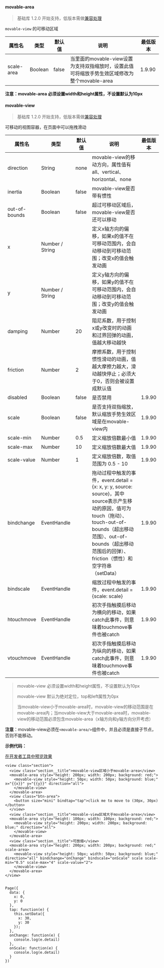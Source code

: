 <!-- https://developers.weixin.qq.com/miniprogram/dev/component/movable-view.html -->

#### movable-area

> 基础库 1.2.0 开始支持，低版本需做[兼容处理](https://developers.weixin.qq.com/miniprogram/dev/framework/compatibility.html)

`movable-view` 的可移动区域

  属性名       |  类型      |  默认值  |  说明                                                         |  最低版本 
---------------|------------|----------|---------------------------------------------------------------|-----------
  scale-area   |  Boolean   |  false   |当里面的movable-view设置为支持双指缩放时，设置此值可将缩放手势生效区域修改为整个movable-area|  1.9.90   

**注意：movable-area 必须设置width和height属性，不设置默认为10px**

#### movable-view

> 基础库 1.2.0 开始支持，低版本需做[兼容处理](https://developers.weixin.qq.com/miniprogram/dev/framework/compatibility.html)

可移动的视图容器，在页面中可以拖拽滑动

  属性名          |  类型              |  默认值  |  说明                                                                                                                                                                     |  最低版本 
------------------|--------------------|----------|---------------------------------------------------------------------------------------------------------------------------------------------------------------------------|-----------
  direction       |  String            |  none    |  movable-view的移动方向，属性值有all、vertical、horizontal、none                                                                                                          |           
  inertia         |  Boolean           |  false   |  movable-view是否带有惯性                                                                                                                                                 |           
  out-of-bounds   |  Boolean           |  false   |  超过可移动区域后，movable-view是否还可以移动                                                                                                                             |           
  x               |  Number / String   |          |  定义x轴方向的偏移，如果x的值不在可移动范围内，会自动移动到可移动范围；改变x的值会触发动画                                                                                |           
  y               |  Number / String   |          |  定义y轴方向的偏移，如果y的值不在可移动范围内，会自动移动到可移动范围；改变y的值会触发动画                                                                                |           
  damping         |  Number            |  20      |  阻尼系数，用于控制x或y改变时的动画和过界回弹的动画，值越大移动越快                                                                                                       |           
  friction        |  Number            |  2       |  摩擦系数，用于控制惯性滑动的动画，值越大摩擦力越大，滑动越快停止；必须大于0，否则会被设置成默认值                                                                        |           
  disabled        |  Boolean           |  false   |  是否禁用                                                                                                                                                                 |  1.9.90   
  scale           |  Boolean           |  false   |  是否支持双指缩放，默认缩放手势生效区域是在movable-view内                                                                                                                 |  1.9.90   
  scale-min       |  Number            |  0.5     |  定义缩放倍数最小值                                                                                                                                                       |  1.9.90   
  scale-max       |  Number            |  10      |  定义缩放倍数最大值                                                                                                                                                       |  1.9.90   
  scale-value     |  Number            |  1       |  定义缩放倍数，取值范围为 0.5 - 10                                                                                                                                        |  1.9.90   
  bindchange      |  EventHandle       |          |拖动过程中触发的事件，event.detail = {x: x, y: y, source: source}，其中source表示产生移动的原因，值可为touch（拖动）、touch-out-of-bounds（超出移动范围）、out-of-bounds（超出移动范围后的回弹）、friction（惯性）和空字符串（setData）|  1.9.90   
  bindscale       |  EventHandle       |          |  缩放过程中触发的事件，event.detail = {scale: scale}                                                                                                                      |  1.9.90   
  htouchmove      |  EventHandle       |          |  初次手指触摸后移动为横向的移动，如果catch此事件，则意味着touchmove事件也被catch                                                                                          |  1.9.90   
  vtouchmove      |  EventHandle       |          |  初次手指触摸后移动为纵向的移动，如果catch此事件，则意味着touchmove事件也被catch                                                                                          |  1.9.90   

> movable-view 必须设置width和height属性，不设置默认为10px
> 
> movable-view 默认为绝对定位，top和left属性为0px
> 
> 当movable-view小于movable-area时，movable-view的移动范围是在movable-area内；当movable-view大于movable-area时，movable-view的移动范围必须包含movable-area（x轴方向和y轴方向分开考虑）

**注意**：movable-view必须在`<movable-area/>`组件中，并且必须是直接子节点，否则不能移动。

**示例代码：**

[在开发者工具中预览效果](wechatide://minicode/7QWXwimf6PYG)

    <view class="section">
      <view class="section__title">movable-view区域小于movable-area</view>
      <movable-area style="height: 200px; width: 200px; background: red;">
        <movable-view style="height: 50px; width: 50px; background: blue;" x="{{x}}" y="{{y}}" direction="all">
        </movable-view>
      </movable-area>
      <view class="btn-area">
        <button size="mini" bindtap="tap">click me to move to (30px, 30px)</button>
      </view>
      <view class="section__title">movable-view区域大于movable-area</view>
      <movable-area style="height: 100px; width: 100px; background: red;">
        <movable-view style="height: 200px; width: 200px; background: blue;" direction="all">
        </movable-view>
      </movable-area>
      <view class="section__title">可放缩</view>
      <movable-area style="height: 200px; width: 200px; background: red;" scale-area>
        <movable-view style="height: 50px; width: 50px; background: blue;" direction="all" bindchange="onChange" bindscale="onScale" scale scale-min="0.5" scale-max="4" scale-value="2">
        </movable-view>
      </movable-area>
    </view>
    

    Page({
      data: {
        x: 0,
        y: 0
      },
      tap: function(e) {
        this.setData({
          x: 30,
          y: 30
        });
      },
      onChange: function(e) {
        console.log(e.detail)
      },
      onScale: function(e) {
        console.log(e.detail)
      }
    })
